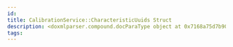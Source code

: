 ```yaml
---
id: 
title: CalibrationService::CharacteristicUuids Struct
description: <doxmlparser.compound.docParaType object at 0x7168a75d7b90>
tags:
---
```

